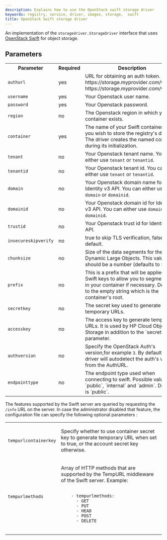 ```yaml
---
description: Explains how to use the OpenStack swift storage driver
keywords: registry, service, driver, images, storage,  swift
title: OpenStack Swift storage driver
---
```

An implementation of the `storagedriver.StorageDriver` interface that uses [OpenStack Swift](http://docs.openstack.org/developer/swift/) for object storage.

## Parameters

<table>
  <tr>
    <th>Parameter</th>
    <th>Required</th>
    <th>Description</th>
  </tr>
  <tr>
    <td>
      <code>authurl</code>
    </td>
    <td>
      yes
    </td>
    <td>
      URL for obtaining an auth token. https://storage.myprovider.com/v2.0 or https://storage.myprovider.com/v3/auth
    </td>
  </tr>
  <tr>
    <td>
      <code>username</code>
    </td>
    <td>
      yes
    </td>
    <td>
      Your Openstack user name.
    </td>
  </tr>
  <tr>
    <td>
      <code>password</code>
    </td>
    <td>
      yes
    </td>
    <td>
      Your Openstack password.
    </td>
  </tr>
  <tr>
    <td>
      <code>region</code>
    </td>
    <td>
      no
    </td>
    <td>
      The Openstack region in which your container exists.
    </td>
  </tr>
  <tr>
    <td>
      <code>container</code>
    </td>
    <td>
      yes
    </td>
    <td>
      The name of your Swift container where you wish to store the registry's data. The driver creates the named container during its initialization.
    </td>
  </tr>
  <tr>
    <td>
      <code>tenant</code>
    </td>
    <td>
      no
    </td>
    <td>
      Your Openstack tenant name. You can either use <code>tenant</code> or <code>tenantid</code>.
    </td>
  </tr>
  <tr>
    <td>
      <code>tenantid</code>
    </td>
    <td>
      no
    </td>
    <td>
      Your Openstack tenant id. You can either use <code>tenant</code> or <code>tenantid</code>.
    </td>
  </tr>
  <tr>
    <td>
      <code>domain</code>
    </td>
    <td>
      no
    </td>
    <td>
      Your Openstack domain name for Identity v3 API. You can either use <code>domain</code> or <code>domainid</code>.
    </td>
  </tr>
  <tr>
    <td>
      <code>domainid</code>
    </td>
    <td>
      no
    </td>
    <td>
      Your Openstack domain id for Identity v3 API. You can either use <code>domain</code> or <code>domainid</code>.
    </td>
  </tr>
  <tr>
    <td>
      <code>trustid</code>
    </td>
    <td>
      no
    </td>
    <td>
      Your Openstack trust id for Identity v3 API.
    </td>
  </tr>
  <tr>
    <td>
      <code>insecureskipverify</code>
    </td>
    <td>
      no
    </td>
    <td>
      true to skip TLS verification, false by default.
    </td>
  </tr>
  <tr>
    <td>
      <code>chunksize</code>
    </td>
    <td>
      no
    </td>
    <td>
      Size of the data segments for the Swift Dynamic Large Objects. This value should be a number (defaults to 5M).
    </td>
  </tr>
  <tr>
    <td>
      <code>prefix</code>
    </td>
    <td>
      no
    </td>
    <td>
      This is a prefix that will be applied to all Swift keys to allow you to segment data in your container if necessary. Defaults to the empty string which is the container's root.
    </td>
  </tr>
  <tr>
    <td>
      <code>secretkey</code>
    </td>
    <td>
      no
    </td>
    <td>
      The secret key used to generate temporary URLs.
    </td>
  </tr>
  <tr>
    <td>
      <code>accesskey</code>
    </td>
    <td>
      no
    </td>
    <td>
      The access key to generate temporary URLs. It is used by HP Cloud Object Storage in addition to the `secretkey` parameter.
    </td>
  </tr>
  <tr>
    <td>
      <code>authversion</code>
    </td>
    <td>
      no
    </td>
    <td>
      Specify the OpenStack Auth's version,for example <code>3</code>. By default the driver will autodetect the auth's version from the AuthURL.
    </td>
  </tr>
  <tr>
    <td>
      <code>endpointtype</code>
    </td>
    <td>
      no
    </td>
    <td>
      The endpoint type used when connecting to swift. Possible values are `public`, `internal` and `admin`. Default is `public`.
    </td>
  </tr>
</table>

The features supported by the Swift server are queried by requesting the `/info` URL on the server. In case the administrator disabled that feature, the configuration file can specify the following optional parameters :

<table>
  
<tr>
    <td>
    <code>tempurlcontainerkey</code>
    </td>
    <td>
    <p>
    Specify whether to use container secret key to generate temporary URL when set to true, or the account secret key otherwise.</p>
    </p>
    </td>
</tr>
<tr>
    <td>
    <code>tempurlmethods</code>
    </td>
    <td>
    <p>
    Array of HTTP methods that are supported by the TempURL middleware of the Swift server. Example:</p>
    <code>
    - tempurlmethods:
      - GET
      - PUT
      - HEAD
      - POST
      - DELETE
    </code>
    </p>
    </td>
</tr>
</table>